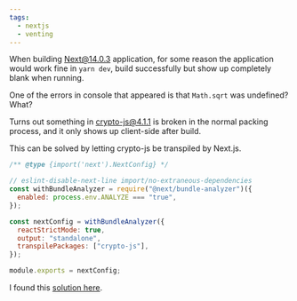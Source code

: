 ```yaml
---
tags:
  - nextjs
  - venting
---
```

When building Next@14.0.3 application, for some reason the application would work fine in `yarn dev`, build successfully but show up completely blank when running.

One of the errors in console that appeared is that `Math.sqrt` was undefined? What?

Turns out something in crypto-js@4.1.1 is broken in the normal packing process, and it only shows up client-side after build.

This can be solved by letting crypto-js be transpiled by Next.js.

```js
/** @type {import('next').NextConfig} */

// eslint-disable-next-line import/no-extraneous-dependencies
const withBundleAnalyzer = require("@next/bundle-analyzer")({
  enabled: process.env.ANALYZE === "true",
});

const nextConfig = withBundleAnalyzer({
  reactStrictMode: true,
  output: "standalone",
  transpilePackages: ["crypto-js"],
});

module.exports = nextConfig;
```

I found this [solution here](https://github.com/brix/crypto-js/issues/477#issuecomment-1835435744).